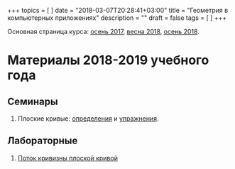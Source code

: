 +++
topics = [
]
date = "2018-03-07T20:28:41+03:00"
title = "Геометрия в компьютерных приложениях"
description = ""
draft = false
tags = [
]
+++

Основная страница курса: [осень 2017](https://nvbogachev.netlify.com/teaching/gcs18os/), [весна 2018](https://nvbogachev.netlify.com/teaching/gcs18ve/), [осень 2018](https://nvbogachev.netlify.com/teaching/gcs18f/).

# Материалы  2018-2019 учебного года
## Семинары
1. Плоские кривые: [определения](2018-fall/1-definitions.pdf) и [упражнения](2018-fall/1-exercises.pdf).

## Лабораторные
1. [Поток кривизны плоской кривой](https://share.cocalc.com/share/26cbe64f-ec14-4685-925f-67f6b606b0ff/practice/curvature-flow/Задание.md?viewer=share)